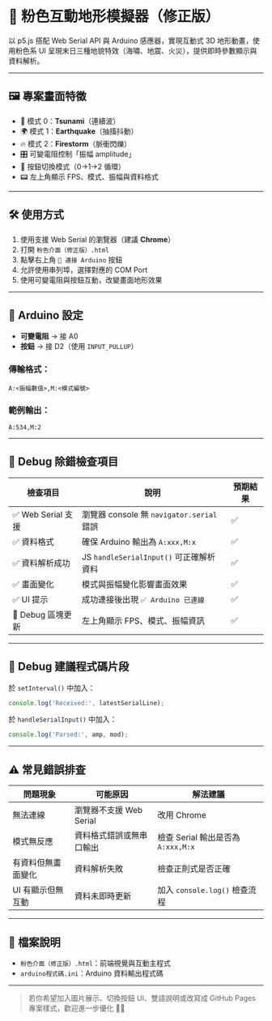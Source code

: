 # 🌸 粉色互動地形模擬器（修正版）

以 p5.js 搭配 Web Serial API 與 Arduino 感應器，實現互動式 3D 地形動畫，使用粉色系 UI 呈現末日三種地貌特效（海嘯、地震、火災），提供即時參數顯示與資料解析。

---

## 🖼️ 專案畫面特徵

- 🌊 模式 0：**Tsunami**（連續波）
- 🌍 模式 1：**Earthquake**（抽搐抖動）
- 🔥 模式 2：**Firestorm**（脈衝閃爍）
- 🎛️ 可變電阻控制「振幅 amplitude」
- 🔘 按鈕切換模式（0→1→2 循環）
- 📟 左上角顯示 FPS、模式、振幅與資料格式

---

## 🛠️ 使用方式

1. 使用支援 Web Serial 的瀏覽器（建議 **Chrome**）
2. 打開 `粉色介面（修正版）.html`
3. 點擊右上角 `🔌 連接 Arduino` 按鈕
4. 允許使用串列埠，選擇對應的 COM Port
5. 使用可變電阻與按鈕互動，改變畫面地形效果

---

## 🤖 Arduino 設定

- **可變電阻** → 接 A0  
- **按鈕** → 接 D2（使用 `INPUT_PULLUP`）

### 傳輸格式：
```
A:<振幅數值>,M:<模式編號>
```

### 範例輸出：
```
A:534,M:2
```

---

## 🧪 Debug 除錯檢查項目

| 檢查項目 | 說明 | 預期結果 |
|----------|------|-----------|
| ✅ Web Serial 支援 | 瀏覽器 console 無 `navigator.serial` 錯誤 | ✅ |
| ✅ 資料格式 | 確保 Arduino 輸出為 `A:xxx,M:x` | ✅ |
| ✅ 資料解析成功 | JS `handleSerialInput()` 可正確解析資料 | ✅ |
| ✅ 畫面變化 | 模式與振幅變化影響畫面效果 | ✅ |
| ✅ UI 提示 | 成功連接後出現 `✅ Arduino 已連線` | ✅ |
| 🧩 Debug 區塊更新 | 左上角顯示 FPS、模式、振幅資訊 | ✅ |

---

## 🐞 Debug 建議程式碼片段

於 `setInterval()` 中加入：
```js
console.log('Received:', latestSerialLine);
```

於 `handleSerialInput()` 中加入：
```js
console.log('Parsed:', amp, mod);
```

---

## ⚠️ 常見錯誤排查

| 問題現象 | 可能原因 | 解法建議 |
|----------|----------|----------|
| 無法連線 | 瀏覽器不支援 Web Serial | 改用 Chrome |
| 模式無反應 | 資料格式錯誤或無串口輸出 | 檢查 Serial 輸出是否為 `A:xxx,M:x` |
| 有資料但無畫面變化 | 資料解析失敗 | 檢查正則式是否正確 |
| UI 有顯示但無互動 | 資料未即時更新 | 加入 `console.log()` 檢查流程 |

---

## 📁 檔案說明

- `粉色介面（修正版）.html`：前端視覺與互動主程式
- `arduino程式碼.ini`：Arduino 資料輸出程式碼

---

> 若你希望加入圖片展示、切換按鈕 UI、雙語說明或改寫成 GitHub Pages 專案樣式，歡迎進一步優化 🎨✨